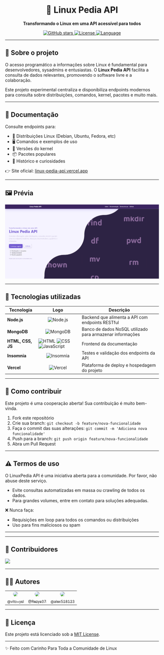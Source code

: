 <h1 align="center">🐧 Linux Pedia API</h1>

<div align="center">
  <p>
    <strong>Transformando o Linux em uma API acessível para todos</strong>
  </p>
</div>

<div align="center">
  <a href="https://github.com/vn-wiki/LinuxPedia">
    <img src="https://img.shields.io/github/stars/vn-wiki/LinuxPedia?style=social" alt="GitHub stars" />
  </a>
  <a href="https://github.com/vn-wiki/LinuxPedia/blob/main/LICENSE">
    <img src="https://img.shields.io/github/license/vn-wiki/LinuxPedia" alt="License" />
  </a>
  <a href="https://nodejs.org/">
    <img src="https://img.shields.io/badge/language-Node.js-green" alt="Language" />
  </a>
</div>


---

## 🔧 Sobre o projeto

O acesso programático a informações sobre Linux é fundamental para desenvolvedores, sysadmins e entusiastas. O **Linux Pedia API** facilita a consulta de dados relevantes, promovendo o software livre e a colaboração.

Este projeto experimental centraliza e disponibiliza endpoints modernos para consulta sobre distribuições, comandos, kernel, pacotes e muito mais.

---

## 📖 Documentação

Consulte endpoints para:

- 🐧 Distribuições Linux (Debian, Ubuntu, Fedora, etc)  
- 🖥️ Comandos e exemplos de uso  
- 🧩 Versões do kernel  
- 📦 Pacotes populares  
- 📜 Histórico e curiosidades  

👉 Site oficial: [linux-pedia-api.vercel.app](https://linux-pedia-api.vercel.app/)

---

## 🖼️ Prévia

![Preview do projeto](.github/preview.png)

---

## 🚀 Tecnologias utilizadas

| Tecnologia | Logo | Descrição |
|------------|------|-----------|
| **Node.js** | <div align="center"><img src="https://cdn.jsdelivr.net/gh/devicons/devicon/icons/nodejs/nodejs-original.svg" width="40" height="40" alt="Node.js"/></div> | Backend que alimenta a API com endpoints RESTful |
| **MongoDB** | <div align="center"><img src="https://cdn.jsdelivr.net/gh/devicons/devicon/icons/mongodb/mongodb-original.svg" width="40" height="40" alt="MongoDB"/></div> | Banco de dados NoSQL utilizado para armazenar informações |
| **HTML, CSS, JS** | <img src="https://cdn.jsdelivr.net/gh/devicons/devicon/icons/html5/html5-original.svg" width="40" height="40" alt="HTML"/> <img src="https://cdn.jsdelivr.net/gh/devicons/devicon/icons/css3/css3-original.svg" width="40" height="40" alt="CSS"/> <img src="https://cdn.jsdelivr.net/gh/devicons/devicon/icons/javascript/javascript-original.svg" width="40" height="40" alt="JavaScript"/> | Frontend da documentação |
| **Insomnia** | <div align="center"><img src="https://raw.githubusercontent.com/get-icon/geticon/master/icons/insomnia.svg" width="40" height="40" alt="Insomnia"/></div> | Testes e validação dos endpoints da API |
| **Vercel** | <div align="center"><img src="https://cdn.jsdelivr.net/gh/devicons/devicon/icons/vercel/vercel-original.svg" width="40" height="40" alt="Vercel"/></div> | Plataforma de deploy e hospedagem do projeto |


---

## 🤝 Como contribuir

Este projeto é uma cooperação aberta! Sua contribuição é muito bem-vinda.

1. Fork este repositório  
2. Crie sua branch: `git checkout -b feature/nova-funcionalidade`  
3. Faça o commit das suas alterações: `git commit -m 'Adiciona nova funcionalidade'`  
4. Push para a branch: `git push origin feature/nova-funcionalidade`  
5. Abra um Pull Request  

---

## ⚠️ Termos de uso

O LinuxPedia API é uma iniciativa aberta para a comunidade. Por favor, não abuse deste serviço.

- Evite consultas automatizadas em massa ou crawling de todos os dados.  
- Para grandes volumes, entre em contato para soluções adequadas.

❌ Nunca faça:

- Requisições em loop para todos os comandos ou distribuições  
- Uso para fins maliciosos ou spam  

---

---

## 👥 Contribuidores

<a href="https://github.com/LinuxPediaAPI/LinuxPediaAPI/graphs/contributors">
  <img src="https://contrib.rocks/image?repo=LinuxPediaAPI/LinuxPediaAPI" />
</a>

---

## 👨‍💻 Autores


<table>
  <tr>
    <td align="center">
      <a href="https://github.com/vito-ysl">
        <img src="https://github.com/vito-ysl.png?size=115" width="115" style="border-radius: 50%;" /><br />
        <sub>@vito-ysl</sub>
      </a>
    </td>
    <td align="center">
      <a href="https://github.com/Rezys07">
        <img src="https://github.com/Rezys07.png?size=115" width="115" style="border-radius: 50%;" /><br />
        <sub>@Rezys07</sub>
      </a>
    </td>
    <td align="center">
      <a href="https://github.com/alex518123">
        <img src="https://avatars.githubusercontent.com/u/124455647?v=4" width="115" style="border-radius: 50%;" /><br />
        <sub>@alex518123</sub>
      </a>
    </td>
  </tr>
</table>

---

## 📜 Licença
Este projeto está licenciado sob a [MIT License](./LICENSE).

---

✨ Feito com Carinho Para Toda a Comunidade de Linux 
